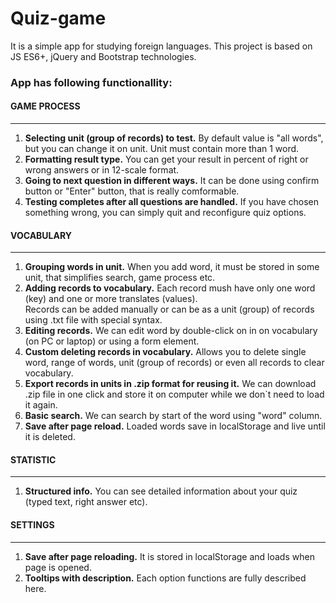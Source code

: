 # Quiz-game
<p>It is a simple app for studying foreign languages. This project is based on JS ES6+, jQuery and Bootstrap technologies.</p>

<h3>App has following functionallity:</h3>
<h4>GAME PROCESS</h4>
<hr>
<ol>
    <li><b>Selecting unit (group of records) to test.</b> By default value is "all words", but you can change it on unit. Unit must contain more than 1 word.</li>
    <li><b>Formatting result type.</b> You can get your result in percent of right or wrong answers or in 12-scale format.</li>
    <li><b>Going to next question in different ways.</b> It can be done using confirm button or "Enter" button, that is really comformable.</li>
    <li><b>Testing completes after all questions are handled.</b> If you have chosen something wrong, you can simply quit and reconfigure quiz options.</li>
    
  </ol>
<h4>VOCABULARY</h4>
<hr>
  <ol>
    <li><b>Grouping words in unit.</b> When you add word, it must be stored in some unit, that simplifies search, game process etc.</li>
    <li><b>Adding records to vocabulary.</b> Each record mush have only one word (key) and one or more translates (values).</li>
  Records can be added manually or can be as a unit (group) of records using .txt file with special syntax.</li>
    <li><b>Editing records.</b> We can edit word by double-click on in on vocabulary (on PC or laptop) or using a form element.</li>
    <li><b>Custom deleting records in vocabulary.</b> Allows you to delete single word, range of words, unit (group of records) or even all records to clear vocabulary.</li>
    <li><b>Export records in units in .zip format for reusing it.</b> We can download .zip file in one click and store it on computer while we don`t need to load it again.</li>
    <li><b>Basic search.</b> We can search by start of the word using "word" column.</li>
    <li><b>Save after page reload.</b> Loaded words save in localStorage and live until it is deleted.</li>
  </ol>
<h4>STATISTIC</h4>
<hr>
<ol>
    <li><b>Structured info.</b> You can see detailed information about your quiz (typed text, right answer etc).</li>
</ol>
<h4>SETTINGS</h4>
<hr>
<ol>
    <li><b>Save after page reloading.</b> It is stored in localStorage and loads when page is opened.</li>
    <li><b>Tooltips with description.</b> Each option functions are fully described here.</li>
</ol>
  
